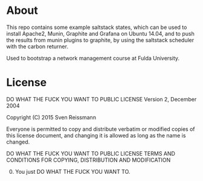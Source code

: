 About
=====
This repo contains some example saltstack states, which can be used
to install Apache2, Munin, Graphite and Grafana on Ubuntu 14.04, and
to push the results from munin plugins to graphite, by using the saltstack
scheduler with the carbon returner.

Used to bootstrap a network management course at Fulda University.


License
=======
DO WHAT THE FUCK YOU WANT TO PUBLIC LICENSE
Version 2, December 2004
 
Copyright (C) 2015 Sven Reissmann

Everyone is permitted to copy and distribute verbatim or modified
copies of this license document, and changing it is allowed as long
as the name is changed.
 
DO WHAT THE FUCK YOU WANT TO PUBLIC LICENSE TERMS AND CONDITIONS
FOR COPYING, DISTRIBUTION AND MODIFICATION
 
0. You just DO WHAT THE FUCK YOU WANT TO.
